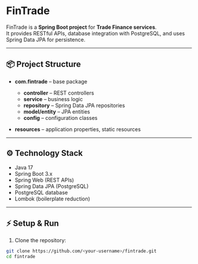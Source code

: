 # FinTrade

FinTrade is a **Spring Boot project** for **Trade Finance services**.  
It provides RESTful APIs, database integration with PostgreSQL, and uses Spring Data JPA for persistence.

---

## 📦 Project Structure

- **com.fintrade** – base package
  - **controller** – REST controllers
  - **service** – business logic
  - **repository** – Spring Data JPA repositories
  - **model/entity** – JPA entities
  - **config** – configuration classes

- **resources** – application properties, static resources

---

## ⚙️ Technology Stack

- Java 17
- Spring Boot 3.x
- Spring Web (REST APIs)
- Spring Data JPA (PostgreSQL)
- PostgreSQL database
- Lombok (boilerplate reduction)

---

## ⚡ Setup & Run

1. Clone the repository:

```bash
git clone https://github.com/<your-username>/fintrade.git
cd fintrade

